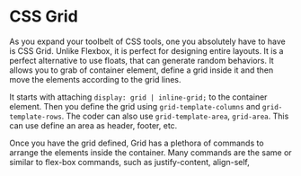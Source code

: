 # CSS Grid

As you expand your toolbelt of CSS tools, one you absolutely have to have is CSS Grid. Unlike Flexbox, it is perfect for designing entire layouts. It is a perfect alternative to use floats, that can generate random behaviors. It allows you to grab of container element, define a grid inside it and then move the elements according to the grid lines. 

It starts with attaching `display: grid | inline-grid;` to the container element. Then you define the grid using `grid-template-columns` and `grid-template-rows`. The coder can also use `grid-template-area`, `grid-area`. This can use define an area as header, footer, etc.

Once you have the grid defined, Grid has a plethora of commands to arrange the elements inside the container. Many commands are the same or similar to flex-box commands, such as justify-content, align-self, 